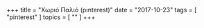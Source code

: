 +++
title = "Χωριό Παλιό (pιnterest)"
date = "2017-10-23"
tags = [ "pinterest" ]
topics = [ "" ]
+++

<a data-pin-do="embedBoard" data-pin-board-width="800" data-pin-scale-height="600" data-pin-scale-width="100" href="https://www.pinterest.fr/igoumeninja/%25CF%2587%25CF%2589%25CF%2581%25CE%25B9%25CF%258C-%25CF%2580%25CE%25B1%25CE%25BB%25CE%25B9%25CF%258C/"></a>

<script async defer src="//assets.pinterest.com/js/pinit.js"></script>
